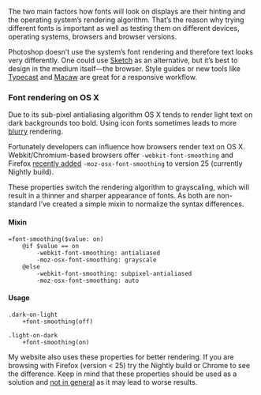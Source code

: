 
The two main factors how fonts will look on displays are their hinting and the operating system’s rendering algorithm. That’s the reason why trying different fonts is important as well as testing them on different devices, operating systems, browsers and browser versions.

Photoshop doesn’t use the system’s font rendering and therefore text looks very differently. One could use [Sketch](http://www.bohemiancoding.com/sketch/) as an alternative, but it’s best to design in the medium itself—the browser. Style guides or new tools like [Typecast](http://typecast.com/) and [Macaw](http://macaw.co/) are great for a responsive workflow.

### Font rendering on OS X

Due to its sub-pixel antialiasing algorithm OS X tends to render light text on dark backgrounds too bold. Using icon fonts sometimes leads to more [blurry](http://people.mozilla.org/~jdaggett/tests/social-waterfall.html) rendering.

Fortunately developers can influence how browsers render text on OS X. Webkit/Chromium-based browsers offer `-webkit-font-smoothing` and  Firefox [recently added](https://bugzilla.mozilla.org/show_bug.cgi?id=857142) `-moz-osx-font-smoothing` to version 25 (currently Nightly build).

These properties switch the rendering algorithm to grayscaling, which will result in a thinner and sharper appearance of fonts. As both are non-standard I’ve created a simple mixin to normalize the syntax differences.

#### Mixin

<pre class="language-scss"><code>=font-smoothing($value: on)
    @if $value == on
        -webkit-font-smoothing: antialiased
        -moz-osx-font-smoothing: grayscale
    @else
        -webkit-font-smoothing: subpixel-antialiased
        -moz-osx-font-smoothing: auto</code></pre>

#### Usage

<pre class="language-scss"><code>.dark-on-light
    +font-smoothing(off)

.light-on-dark
    +font-smoothing(on)</code></pre>

My website also uses these properties for better rendering. If you are browsing with Firefox (version < 25) try the Nightly build or Chrome to see the difference. Keep in mind that these properties should be used as a solution and [not in general](http://www.usabilitypost.com/2012/11/05/stop-fixing-font-smoothing) as it may lead to worse results.
